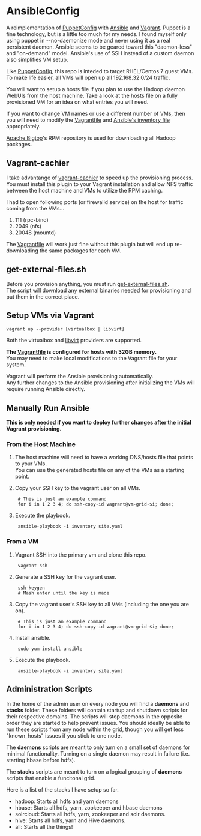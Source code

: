 AnsibleConfig
=============
A reimplementation of [PuppetConfig](https://github.com/dkwasny/PuppetConfig) with [Ansible](http://www.ansible.com/home) and [Vagrant](https://www.vagrantup.com/).
Puppet is a fine technology, but is a little too much for my needs.
I found myself only using puppet in --no-daemonize mode and never using it as a real persistent daemon.
Ansible seems to be geared toward this "daemon-less" and "on-demand" model.
Ansible's use of SSH instead of a custom daemon also simplifies VM setup.

Like [PuppetConfig](https://github.com/dkwasny/PuppetConfig), this repo is inteded to target RHEL/Centos 7 guest VMs.
To make life easier, all VMs will open up all 192.168.32.0/24 traffic.

You will want to setup a hosts file if you plan to use the Hadoop daemon WebUIs from the host machine.
Take a look at the hosts file on a fully provisioned VM for an idea on what entries you will need.

If you want to change VM names or use a different number of VMs, then you will need to modify the [Vagrantfile](Vagrantfile) and [Ansible's inventory file](inventory) appropriately.

[Apache Bigtop](http://bigtop.apache.org/)'s RPM repository is used for downloading all Hadoop packages.

Vagrant-cachier
---------------
I take advantange of [vagrant-cachier](https://github.com/fgrehm/vagrant-cachier) to speed up the provisioning process.<br/>
You must install this plugin to your Vagrant installation and allow NFS traffic between the host machine and VMs to utilize the RPM caching.

I had to open following ports (or firewalld service) on the host for traffic coming from the VMs...

1. 111 (rpc-bind)
1. 2049 (nfs)
1. 20048 (mountd)

The [Vagrantfile](Vagrantfile) will work just fine without this plugin but will end up re-downloading the same packages for each VM.

get-external-files.sh
---------------------
Before you provision anything, you must run [get-external-files.sh](get-external-files.sh).<br />
The script will download any external binaries needed for provisioning and put them in the correct place.

Setup VMs via Vagrant
---------------------
    vagrant up --provider [virtualbox | libvirt]
Both the virtualbox and [libvirt](https://github.com/pradels/vagrant-libvirt) providers are supported.

**The [Vagrantfile](Vagrantfile) is configured for hosts with 32GB memory.**<br/>
You may need to make local modifications to the Vagrant file for your system.

Vagrant will perform the Ansible provisioning automatically.<br/>
Any further changes to the Ansible provisioning after initializing the VMs will require running Ansible directly.

Manually Run Ansible
--------------------
**This is only needed if you want to deploy further changes after the initial Vagrant provisioning.**
### From the Host Machine
1. The host machine will need to have a working DNS/hosts file that points to your VMs.<br/>
You can use the generated hosts file on any of the VMs as a starting point.

1. Copy your SSH key to the vagrant user on all VMs.

        # This is just an example command
        for i in 1 2 3 4; do ssh-copy-id vagrant@vm-grid-$i; done;

1. Execute the playbook.

        ansible-playbook -i inventory site.yaml

### From a VM
1. Vagrant SSH into the primary vm and clone this repo.

        vagrant ssh

1. Generate a SSH key for the vagrant user.

        ssh-keygen
        # Mash enter until the key is made

1. Copy the vagrant user's SSH key to all VMs (including the one you are on).

        # This is just an example command
        for i in 1 2 3 4; do ssh-copy-id vagrant@vm-grid-$i; done;

1. Install ansible.

        sudo yum install ansible

1. Execute the playbook.

        ansible-playbook -i inventory site.yaml

Administration Scripts
----------
In the home of the admin user on every node you will find a **daemons** and **stacks** folder.
These folders will contain startup and shutdown scripts for their respective domains.
The scripts will stop daemons in the opposite order they are started to help prevent issues.
You should ideally be able to run these scripts from any node within the grid, though you will get less "known_hosts" issues if you stick to one node.

The **daemons** scripts are meant to only turn on a small set of daemons for minimal functionality.
Turning on a single daemon may result in failure (i.e. starting hbase before hdfs).

The **stacks** scripts are meant to turn on a logical grouping of **daemons** scripts that enable a funcitonal grid.

Here is a list of the stacks I have setup so far.
* hadoop: Starts all hdfs and yarn daemons
* hbase: Starts all hdfs, yarn, zookeeper and hbase daemons
* solrcloud: Starts all hdfs, yarn, zookeeper and solr daemons.
* hive: Starts all hdfs, yarn and Hive daemons.
* all: Starts all the things!
